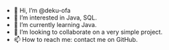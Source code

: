 - 👋 Hi, I’m @deku-ofa
- 👀 I’m interested in Java, SQL.
- 🌱 I’m currently learning Java.
- 💞️ I’m looking to collaborate on a very simple project.
- 📫 How to reach me: contact me on GitHub.

<!---
deku-ofa/deku-ofa is a ✨ special ✨ repository because its `README.md` (this file) appears on your GitHub profile.
You can click the Preview link to take a look at your changes.
--->
